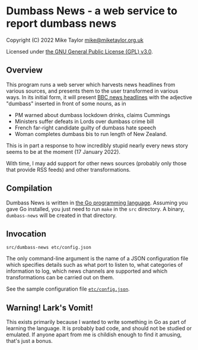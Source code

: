 # Dumbass News - a web service to report dumbass news

Copyright (C) 2022 Mike Taylor <mike@miketaylor.org.uk>

Licensed under [the GNU General Public License (GPL) v3.0](https://www.gnu.org/licenses/gpl-3.0.html).


## Overview

This program runs a web server which harvests news headlines from various sources, and presents them to the user transformed in various ways. In its initial form, it will present [BBC news headlines](https://www.bbc.co.uk/news) with the adjective "dumbass" inserted in front of some nouns, as in
* PM warned about dumbass lockdown drinks, claims Cummings
* Ministers suffer defeats in Lords over dumbass crime bill
* French far-right candidate guilty of dumbass hate speech
* Woman completes dumbass bis to run length of New Zealand.

This is in part a response to how incredibly stupid nearly every news story seems to be at the moment (17 January 2022).

With time, I may add support for other news sources (probably only those that provide RSS feeds) and other transformations.


## Compilation

Dumbass News is written in [the Go programming language](https://go.dev/). Assuming you gave Go installed, you just need to run `make` in the `src` directory. A binary, `dumbass-news` will be created in that directory.


## Invocation

```src/dumbass-news etc/config.json```

The only command-line argument is the name of a JSON configuration file which specifies details such as what port to listen to, what categories of information to log, which news channels are supported and which transformations can be carried out on them.

See the sample configuration file [`etc/config.json`](etc/config.json).


## Warning! Lark's Vomit!

This exists primarily because I wanted to write something in Go as part of learning the language. It is probably bad code, and should not be studied or emulated. If anyone apart from me is childish enough to find it amusing, that's just a bonus.


